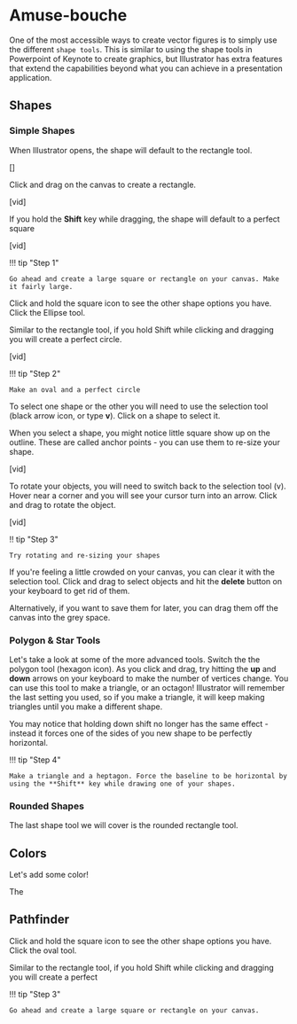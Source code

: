 # Amuse-bouche

One of the most accessible ways to create vector figures is to simply use the different `shape tools`. This is similar to using the shape tools in Powerpoint of Keynote to create graphics, but Illustrator has extra features that extend the capabilities beyond what you can achieve in a presentation application. 

## Shapes

### Simple Shapes
When Illustrator opens, the shape will default to the rectangle tool.

[]

Click and drag on the canvas to create a rectangle. 

[vid]

If you hold the **Shift** key while dragging, the shape will default to a perfect square

[vid]

!!! tip "Step 1"

	Go ahead and create a large square or rectangle on your canvas. Make it fairly large.

Click and hold the square icon to see the other shape options you have. Click the Ellipse tool. 

Similar to the rectangle tool, if you hold Shift while clicking and dragging you will create a perfect circle. 

[vid]

!!! tip "Step 2"

	Make an oval and a perfect circle

To select one shape or the other you will need to use the selection tool (black arrow icon, or type **v**). Click on a shape to select it. 

When you select a shape, you might notice little square show up on the outline. These are called anchor points - you can use them to re-size your shape. 

[vid]

To rotate your objects, you will need to switch back to the selection tool (v). Hover near a corner and you will see your cursor turn into an arrow. Click and drag to rotate the object. 

[vid]

!! tip "Step 3"

	Try rotating and re-sizing your shapes


If you're feeling a little crowded on your canvas, you can clear it with the selection tool. Click and drag to select objects and hit the **delete** button on your keyboard to get rid of them. 

Alternatively, if you want to save them for later, you can drag them off the canvas into the grey space. 


### Polygon & Star Tools
Let's take a look at some of the more advanced tools. Switch the the polygon tool (hexagon icon). As you click and drag, try hitting the **up** and **down** arrows on your keyboard to make the number of vertices change. You can use this tool to make a triangle, or an octagon! Illustrator will remember the last setting you used, so if you make a triangle, it will keep making triangles until you make a different shape. 

You may notice that holding down shift no longer has the same effect - instead it forces one of the sides of you new shape to be perfectly horizontal. 

!!! tip "Step 4"

	Make a triangle and a heptagon. Force the baseline to be horizontal by using the **Shift** key while drawing one of your shapes. 

### Rounded Shapes
The last shape tool we will cover is the rounded rectangle tool. 

## Colors
Let's add some color!

The 


## Pathfinder
Click and hold the square icon to see the other shape options you have. Click the oval tool. 

Similar to the rectangle tool, if you hold Shift while clicking and dragging you will create a perfect 

!!! tip "Step 3"

	Go ahead and create a large square or rectangle on your canvas.